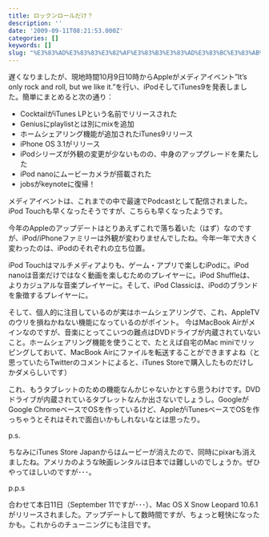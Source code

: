 ```yaml
---
title: ロックンロールだけ？
description: ''
date: '2009-09-11T08:21:53.000Z'
categories: []
keywords: []
slug: "%E3%83%AD%E3%83%83%E3%82%AF%E3%83%B3%E3%83%AD%E3%83%BC%E3%83%AB%E3%81%A0%E3%81%91%EF%BC%9F"
---
```

遅くなりましたが、現地時間10月9日10時からAppleがメディアイベント”It’s only rock and roll, but we like it.”を行い、iPodそしてiTunes9を発表しました。簡単にまとめると次の通り：

*   CocktailがiTunes LPという名前でリリースされた
*   Geniusにplaylistとは別にmixを追加
*   ホームシェアリング機能が追加されたiTunes9リリース
*   iPhone OS 3.1がリリース
*   iPodシリーズが外観の変更が少ないものの、中身のアップグレードを果たした
*   iPod nanoにムービーカメラが搭載された
*   jobsがkeynoteに復帰！

メディアイベントは、これまでの中で最速でPodcastとして配信されました。iPod Touchも早くなったそうですが、こちらも早くなったようです。

今年のAppleのアップデートはとりあえずこれで落ち着いた（はず）なのですが、iPod/iPhoneファミリーは外観が変わりませんでしたね。今年一年で大きく変わったのは、iPodのそれぞれの立ち位置。

iPod Touchはマルチメディアよりも、ゲーム・アプリで楽しむiPodに。iPod nanoは音楽だけではなく動画を楽しむためのプレイヤーに。iPod Shuffleは、よりカジュアルな音楽プレイヤーに。そして、iPod Classicは、iPodのブランドを象徴するプレイヤーに。

そして、個人的に注目しているのが実はホームシェアリングで、これ、AppleTVのウリを損ねかねない機能になっているのがポイント。 今はMacBook Airがメインなのですが、音楽にとってこいつの難点はDVDドライブが内蔵されていないこと。ホームシェアリング機能を使うことで、たとえば自宅のMac miniでリッピングしておいて、MacBook Airにファイルを転送することができますよね（と思っていたらTwitterのコメントによると、iTunes Storeで購入したものだけしかダメらしいです）

これ、もうタブレットのための機能なんかじゃないかとすら思うわけです。DVDドライブが内蔵されているタブレットなんか出さないでしょうし。GoogleがGoogle ChromeベースでOSを作っているけど、AppleがiTunesベースでOSを作っちゃうとそれはそれで面白いかもしれないなとは思ったり。

p.s.

ちなみにiTunes Store Japanからはムービーが消えたので、同時にpixarも消えましたね。アメリカのような映画レンタルは日本では難しいのでしょうか。ぜひやってほしいのですが･･･。

p.p.s

合わせて本日11日（September 11ですが･･･）、Mac OS X Snow Leopard 10.6.1がリリースされました。アップデートして数時間ですが、ちょっと軽快になったかも。これからのチューニングにも注目です。
